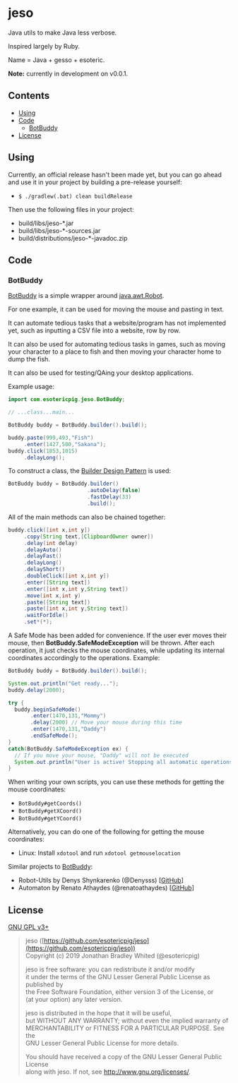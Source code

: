 # jeso

Java utils to make Java less verbose.

Inspired largely by Ruby.

Name = Java + gesso + esoteric.

**Note:** currently in development on v0.0.1.

## Contents

- [Using](#using)
- [Code](#code)
    - [BotBuddy](#botbuddy)
- [License](#license)

## Using

Currently, an official release hasn't been made yet, but you can go ahead and use it in your project by building a pre-release yourself:

- `$ ./gradlew(.bat) clean buildRelease`

Then use the following files in your project:

- build/libs/jeso-*.jar
- build/libs/jeso-*-sources.jar
- build/distributions/jeso-*-javadoc.zip

## Code

### BotBuddy

[BotBuddy](src/main/java/com/esotericpig/jeso/BotBuddy.java) is a simple wrapper around [java.awt.Robot](https://docs.oracle.com/javase/8/docs/api/java/awt/Robot.html).

For one example, it can be used for moving the mouse and pasting in text.

It can automate tedious tasks that a website/program has not implemented yet, such as inputting a CSV file into a website, row by row.

It can also be used for automating tedious tasks in games, such as moving your character to a place to fish and then moving your character home to dump the fish.

It can also be used for testing/QAing your desktop applications.

Example usage:

```Java
import com.esotericpig.jeso.BotBuddy;

// ...class...main...

BotBuddy buddy = BotBuddy.builder().build();

buddy.paste(999,493,"Fish")
     .enter(1427,500,"Sakana");
buddy.click(1853,1015)
     .delayLong();
```

To construct a class, the [Builder Design Pattern](https://en.wikipedia.org/wiki/Builder_pattern) is used:

```Java
BotBuddy buddy = BotBuddy.builder()
                         .autoDelay(false)
                         .fastDelay(33)
                         .build();
```

All of the main methods can also be chained together:

```Java
buddy.click([int x,int y])
     .copy(String text,[ClipboardOwner owner])
     .delay(int delay)
     .delayAuto()
     .delayFast()
     .delayLong()
     .delayShort()
     .doubleClick([int x,int y])
     .enter([String text])
     .enter([int x,int y,String text])
     .move(int x,int y)
     .paste([String text])
     .paste([int x,int y,String text])
     .waitForIdle()
     .set*(*);
```

A Safe Mode has been added for convenience. If the user ever moves their mouse, then **BotBuddy.SafeModeException** will be thrown. After each operation, it just checks the mouse coordinates, while updating its internal coordinates accordingly to the operations. Example:

```Java
BotBuddy buddy = BotBuddy.builder().build();

System.out.println("Get ready...");
buddy.delay(2000);

try {
  buddy.beginSafeMode()
       .enter(1470,131,"Mommy")
       .delay(2000) // Move your mouse during this time
       .enter(1470,131,"Daddy")
       .endSafeMode();
}
catch(BotBuddy.SafeModeException ex) {
  // If you move your mouse, "Daddy" will not be executed
  System.out.println("User is active! Stopping all automatic operations.");
}
```

When writing your own scripts, you can use these methods for getting the mouse coordinates:

- `BotBuddy#getCoords()`
- `BotBuddy#getXCoord()`
- `BotBuddy#getYCoord()`

Alternatively, you can do one of the following for getting the mouse coordinates:

- Linux: Install `xdotool` and run `xdotool getmouselocation`

Similar projects to [BotBuddy](src/main/java/com/esotericpig/jeso/BotBuddy.java):

- Robot-Utils by Denys Shynkarenko (@Denysss) [[GitHub](https://github.com/Denysss/Robot-Utils)]
- Automaton by Renato Athaydes (@renatoathaydes) [[GitHub](https://github.com/renatoathaydes/Automaton)]

## License
[GNU GPL v3+](LICENSE)

> jeso ([https://github.com/esotericpig/jeso](https://github.com/esotericpig/jeso))  
> Copyright (c) 2019 Jonathan Bradley Whited (@esotericpig)  
> 
> jeso is free software: you can redistribute it and/or modify  
> it under the terms of the GNU Lesser General Public License as published by  
> the Free Software Foundation, either version 3 of the License, or  
> (at your option) any later version.  
> 
> jeso is distributed in the hope that it will be useful,  
> but WITHOUT ANY WARRANTY; without even the implied warranty of  
> MERCHANTABILITY or FITNESS FOR A PARTICULAR PURPOSE. See the  
> GNU Lesser General Public License for more details.  
> 
> You should have received a copy of the GNU Lesser General Public License  
> along with jeso. If not, see <http://www.gnu.org/licenses/>.  
